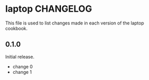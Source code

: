 # laptop CHANGELOG

This file is used to list changes made in each version of the laptop cookbook.

## 0.1.0

Initial release.

- change 0
- change 1
